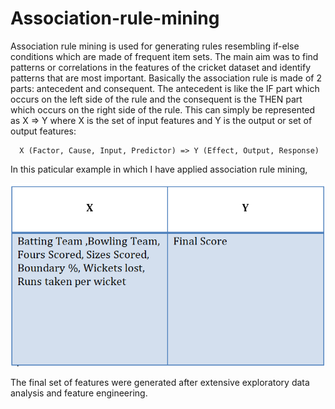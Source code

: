 # Association-rule-mining

Association rule mining is used for generating rules resembling if-else conditions which are made of frequent item sets. The main aim was to find patterns or correlations in the features of the cricket dataset and identify patterns that are most important. Basically the association rule is made of 2 parts: antecedent and consequent. The antecedent is like the IF part which occurs on the left side of the rule and the consequent is the THEN part which occurs on the right side of the rule. This can simply be represented as X => Y where X is the set of input features and Y is the output or set of output features:

      X (Factor, Cause, Input, Predictor) => Y (Effect, Output, Response) 

In this paticular example in which I have applied association rule mining,

![](https://github.com/TanviPareek/Association-rule-mining/blob/master/uploads/assoc.png)

The final set of features were generated after extensive exploratory data analysis and feature engineering.
